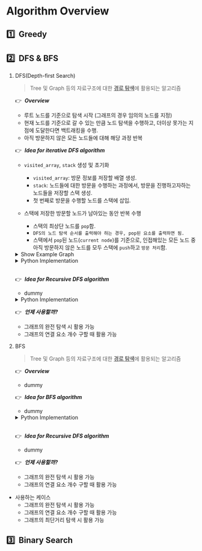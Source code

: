 # Algorithm Overview

## :one:&nbsp; Greedy

## :two:&nbsp; DFS & BFS

1. DFS(Depth-first Search)

    > Tree 및 Graph 등의 자료구조에 대한 <u><b>경로 탐색</b></u>에 활용되는 알고리즘

    :point_right:&nbsp; ***Overview***
    - 루트 노드를 기준으로 탐색 시작 (그래프의 경우 임의의 노드를 지정)
    - 현재 노드를 기준으로 갈 수 있는 만큼 노드 탐색을 수행하고, 더이상 못가는 지점에 도달한다면 백트래킹을 수행.
    - 아직 방문하지 않은 모든 노드들에 대해 해당 과정 반복

    :point_right:&nbsp; ***Idea for iterative DFS algorithm***
    - `visited_array`, `stack` 생성 및 초기화
      - `visited_array`: 방문 정보를 저장할 배열 생성.
      - `stack`: 노드들에 대한 방문을 수행하는 과정에서, 방문을 진행하고자하는 노드들을 저장할 스택 생성.
      - 첫 번째로 방문을 수행할 노드를 스택에 삽입.

    - 스택에 저장한 방문할 노드가 남아있는 동안 반복 수행
      - 스택의 최상단 노드를 `pop`함.
      - `DFS의 노드 탐색 순서를 출력해야 하는 경우, pop된 요소를 출력하면 됨.`
      - 스택에서 `pop`된 노드(`current node`)를 기준으로, 인접해있는 모든 노드 중 아직 방문하지 않은 노드를 모두 스택에 `push`하고 `방문 처리`함.


    <details>
      <summary>Show Example Graph</summary>

      <p align="center">
        <img width="50%" src="./figure/graph_example_01.png"/>
      </p>
    </details>

    <details>
      <summary>Python Implementation</summary>

      ```py
      class Graph:
        def __init__(self, V, is_bidirect = True):
          self.V = V # 정점의 갯수, 정점은 1부터 시작
          self.adj = [ [] for _ in range(self.V + 1)]
          self.is_bidirect = is_bidirect
          self.visited = [False for _ in range(self.V + 1)]


        def addEdge(self, v, w):
          self.adj[v].append(w)
          if self.is_bidirect == True:
            self.adj[w].append(v) # bi-directional graph

        # 정점 s로부터 아직 방문하지 않은 모든 노드에 대한 방문 수행
        def dfs(self, s = 1):
          stack = [s]
          
          while stack:
            s = stack.pop()

            """
            스택에서 pop된 노드가 아직 방문하지 않은 노드인 경우만 출력.
            스택에 동일한 정점이 2번 들어갈 수 있기 때문.
            """
            if (not self.visited[s]):
              print(s, end=" ")
              self.visited[s] = True

            """
            정점 s와 연결된 모든 정점에 대해 순차적으로
            해당 정점이 아직 방문하지 않은 정점이라면, 스택에 삽입함.
            """
            for node in self.adj[s][::-1]:
              if (not self.visited[node]):
                stack.append(node)
        
        
        g = Graph(8)
        g.addEdge(1, 2)
        g.addEdge(1, 3)
        g.addEdge(1, 8)
        g.addEdge(2, 7)
        g.addEdge(3, 4)
        g.addEdge(3, 5)
        g.addEdge(4, 5)
        g.addEdge(6, 7)
        g.addEdge(7, 8)

        g.dfs() # 1 -> 2 -> 7 -> 6 -> 8 -> 3 -> 4 -> 5

      ```

    </details>

    </br>

    :point_right:&nbsp; ***Idea for Recursive DFS algorithm***
    - dummy


    <details>
      <summary>Python Implementation</summary>

      ```py

      ```

    </details>


    :point_right:&nbsp; ***언제 사용할까?***
      - 그래프의 완전 탐색 시 활용 가능
      - 그래프의 연결 요소 개수 구할 때 활용 가능

2. BFS

    > Tree 및 Graph 등의 자료구조에 대한 <u><b>경로 탐색</b></u>에 활용되는 알고리즘

    :point_right:&nbsp; ***Overview***
    - dummy

    :point_right:&nbsp; ***Idea for BFS algorithm***
    - dummy
    
    <details>
      <summary>Python Implementation</summary>

      ```py

      ```

    </details>

    </br>

    :point_right:&nbsp; ***Idea for Recursive DFS algorithm***
    - dummy


    :point_right:&nbsp; ***언제 사용할까?***
      - 그래프의 완전 탐색 시 활용 가능
      - 그래프의 연결 요소 개수 구할 때 활용 가능

* 사용하는 케이스
  * 그래프의 완전 탐색 시 활용 가능
  * 그래프의 연결 요소 개수 구할 때 활용 가능
  * 그래프의 최단거리 탐색 시 활용 가능

## :three:&nbsp; Binary Search

